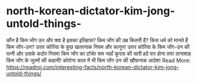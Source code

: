 # north-korean-dictator-kim-jong-untold-things-
कौन है किम जोंग उन और क्या है इसका इतिहास? किम जोंग की उम्र कितनी है? किस धर्म को मानते हैं किम जोंग-उन? उत्तर कोरिया के कुछ खतरनाक नियम और कानून! उत्तर कोरिया के किम जोंग-उन की पत्नी और उसके कठोर नियम! किम जोंग का टॉर्चर रूम जहाँ क्रूरता की सारी हदें पार होना तय! तानाशाह किम जोंग के जुल्मों की कहानी! कोरोना काल में भी किम जोंग उन की खौफनाक आदेश! Read More: https://readroj.com/interesting-facts/north-korean-dictator-kim-jong-untold-things/

